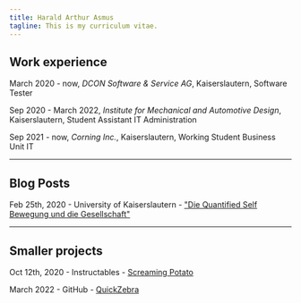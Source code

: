 ```yaml
---
title: Harald Arthur Asmus
tagline: This is my curriculum vitae.
---
```


## Work experience

March 2020 - now, *DCON Software & Service AG*, Kaiserslautern, Software Tester

Sep 2020 - March 2022, *Institute for Mechanical and Automotive Design*, Kaiserslautern, Student Assistant IT Administration

Sep 2021 - now, *Corning Inc.*, Kaiserslautern, Working Student Business Unit IT

---

## Blog Posts

Feb 25th, 2020 - University of Kaiserslautern - ["Die Quantified Self Bewegung und die Gesellschaft"](blogposts/quantified-self-and-society.md)

---

## Smaller projects

Oct 12th, 2020 - Instructables - [Screaming Potato](https://www.instructables.com/Potato-Soul-Bring-Any-Potato-to-Life-With-This-Sim/)

March 2022 - GitHub - [QuickZebra](https://github.com/haraldar/QuickZebra)
